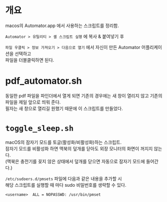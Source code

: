 # 개요

macos의 Automator.app 에서 사용하는 스크립트를 정리함.

`Automator > 유틸리티 > 셸 스크립트 실행` 에 복사 & 붙여넣기 후

`파일 우클릭 > 정보 가져오기 > 다음으로 열기` 에서 자신이 만든 Automator 어플리케이션을 선택하고 \
파일을 더블클릭하면 된다.


# pdf_automator.sh

동일한 pdf 파일을 파인더에서 열게 되면 기존의 경우에는 새 창이 열리지 않고 기존의 파일을 제일 앞으로 띄워 준다. \
필자는 새 창으로 열리길 원했기 때문에 이 스크립트를 만들었다.


# `toggle_sleep.sh`
macOS의 잠자기 모드를 토글(활성화/비활성화)하는 스크립트. \
잠자기 모드를 비활성화 하면 맥북의 덮개를 닫아도 외장 모니터의 화면이 꺼지지 않는다. \
(맥북은 충전기를 꽂지 않은 상태에서 덮개를 닫으면 자동으로 잠자기 모드에 들어간다.)

`/etc/sudoers.d/pmsets` 파일에 다음과 같은 내용을 추가할 시 \
해당 스크립트를 실행할 때 마다 sudo 비밀번호를 생략할 수 있다.

```
<username>  ALL = NOPASSWD: /usr/bin/pmset
```
